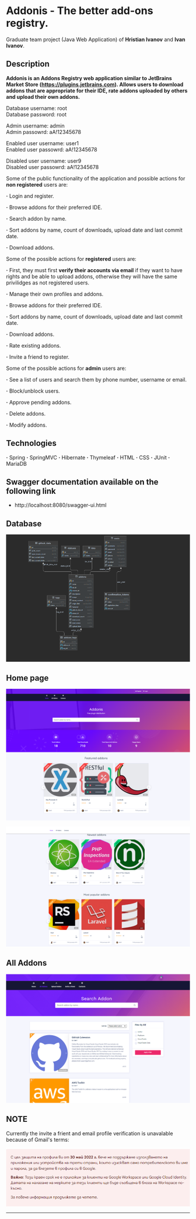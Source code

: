 # Addonis - The better add-ons registry.
Graduate team project (Java Web Application) of **Hristian Ivanov** and **Ivan Ivanov**. 

## Description

**Addonis is an Addons Registry web application similar to JetBrains Market Store (https://plugins.jetbrains.com). Allows users to download addons that are appropriate for their IDE, rate addons uploaded by others and upload their own addons.**

Database username: root   
Database password: root  

Admin username: admin    
Admin passowrd: aA!12345678  

Enabled user username: user1  
Enabled user passowrd: aA!12345678    

Disabled user username: user9  
Disabled user passowrd: aA!12345678    

Some of the public functionality of the application and possible actions for **non registered** users are:

**·** Login and register.

**·** Browse addons for their preferred IDE.

**·** Search addon by name.

**·** Sort addons by name, count of downloads, upload date and last commit date.

**·** Download addons.

Some of the possible actions for **registered** users are:

**·** First, they must first **verify their accounts via email** if they want to have rights and be able to upload addons, otherwise they will have the same privilidges as not registered users.

**·** Manage their own profiles and addons.

**·** Browse addons for their preferred IDE.

**·** Sort addons by name, count of downloads, upload date and last commit date.

**·** Download addons.

**·** Rate existing addons.

**·** Invite а friend to register.

Some of the possible actions for **admin** users are:

**·** See a list of users and search them by phone number, username or email.

**·** Block/unblock users.

**·** Approve pending addons.

**·** Delete addons.

**·** Modify addons.

## Technologies

**·** Spring
**·** SpringMVC
**·** Hibernate
**·** Thymeleaf
**·** HTML
**·** CSS
**·** JUnit
**·** MariaDB

## Swagger documentation available on the following link

- http://localhost:8080/swagger-ui.html

## Database

![scheme](/images/DB.PNG)


## Home page

![scheme](/images/HomePage.PNG)

![scheme](/images/HomePage2.PNG)


## All Addons

![scheme](/images/AllAddons.PNG)


## NOTE  

Currently the invite a frient and email profile verification is unavalable because of Gmail's terms:

![scheme](/images/mail.PNG)

***



